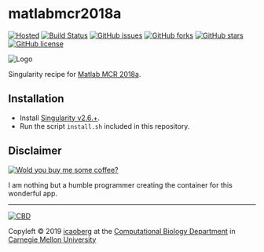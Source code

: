 # matlabmcr2018a
[![Hosted](https://img.shields.io/badge/hosted-sylabs.io-red.svg)](https://cloud.sylabs.io/library/icaoberg/default/matlabmcr2018a)
[![Build Status](https://travis-ci.org/icaoberg/singularity-matlabmcr2018a.svg?branch=master)](https://travis-ci.org/icaoberg/singularity-matlabmcr2018a)
[![GitHub issues](https://img.shields.io/github/issues/icaoberg/singularity-matlabmcr2018a.svg)](https://github.com/icaoberg/singularity-matlabmcr2018a/issues)
[![GitHub forks](https://img.shields.io/github/forks/icaoberg/singularity-matlabmcr2018a.svg)](https://github.com/icaoberg/singularity-matlabmcr2018a/network)
[![GitHub stars](https://img.shields.io/github/stars/icaoberg/singularity-matlabmcr2018a.svg)](https://github.com/icaoberg/singularity-matlabmcr2018a/stargazers)
[![GitHub license](https://img.shields.io/badge/license-GPLv3-blue.svg)](https://www.gnu.org/licenses/quick-guide-gplv3.en.html)

![Logo](https://blogs.mathworks.com/images/cleve/logo_L42.png)

Singularity recipe for [Matlab MCR 2018a](https://www.mathworks.com/products/compiler/matlab-runtime.html).

## Installation

* Install [Singularity v2.6.+](https://sylabs.io/docs/).
* Run the script `install.sh` included in this repository.

## Disclaimer

[![Wold you buy me some coffee?](https://www.buymeacoffee.com/assets/img/custom_images/orange_img.png)](https://www.buymeacoffee.com/icaoberg)

I am nothing but a humble programmer creating the container for this wonderful app.

---
[![CBD](http://www.cbd.cmu.edu/wp-content/uploads/2017/07/wordpress-default.png)](http://www.cbd.cmu.edu)

Copyleft © 2019 [icaoberg](http://www.andrew.cmu.edu/~icaoberg) at the [Computational Biology Department](http://www.cbd.cmu.edu) in [Carnegie Mellon University](http://www.cmu.edu)
